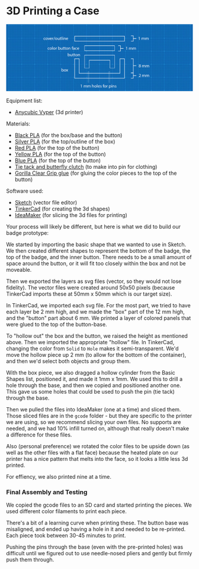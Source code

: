 # 3D Printing a Case

![Initial blueprint](../screenshots/03-01-blueprint-for-badge.png)

Equipment list:

- [Anycubic Vyper](https://www.anycubic.com/collections/3d-printers/products/anycubic-vyper) (3d printer)

Materials:

- [Black PLA](https://www.monoprice.com/product?p_id=10551) (for the box/base and the button)
- [Silver PLA](https://www.amazon.com/dp/B07QGV6D8P) (for the top/outline of the box)
- [Red PLA](https://www.monoprice.com/product?p_id=36277) (for the top of the button)
- [Yellow PLA](https://www.amazon.com/dp/B0BCCZK7W1 ) (for the top of the button)
- [Blue PLA](https://www.amazon.com/dp/B0BCDT5BNV) (for the top of the button)
- [Tie tack and butterfly clutch](https://www.amazon.com/dp/B072B9XGZ4) (to make into pin for clothing)
- [Gorilla Clear Grip glue](https://www.gorillatough.com/product/gorilla-clear-grip/) (for gluing the color pieces to the top of the button)

Software used:

- [Sketch](https://www.sketch.com/) (vector file editor)
- [TinkerCad](https://www.tinkercad.com/) (for creating the 3d shapes)
- [IdeaMaker](https://www.raise3d.com/ideamaker/) (for slicing the 3d files for printing)

Your process will likely be different, but here is what we did to build our badge prototype:

We started by importing the basic shape that we wanted to use in Sketch. We then created different shapes to represent the bottom of the badge, the top of the badge, and the inner button. There needs to be a small amount of space around the button, or it will fit too closely within the box and not be moveable.

Then we exported the layers as svg files (vector, so they would not lose fidelity). The vector files were created around 50x50 pixels (because TinkerCad imports these at 50mm x 50mm which is our target size).

In TinkerCad, we imported each svg file. For the most part, we tried to have each layer be 2 mm high, and we made the "box" part of the 12 mm high, and the "button" part about 6 mm. We printed a layer of colored panels that were glued to the top of the button-base.

To "hollow out" the box and the button, we raised the height as mentioned above. Then we imported the appropriate "hollow" file. In TinkerCad, changing the color from `Solid` to `Hole` makes it semi-transparent. We'd move the hollow piece up 2 mm (to allow for the bottom of the container), and then we'd select both objects and group them.

With the box piece, we also dragged a hollow cylinder from the Basic Shapes list, positioned it, and made it 1mm x 1mm. We used this to drill a hole through the base, and then we copied and positioned another one. This gave us some holes that could be used to push the pin (tie tack) through the base.

Then we pulled the files into IdeaMaker (one at a time) and sliced them. Those sliced files are in the `gcode` folder - but they are specific to the printer we are using, so we recommend slicing your own files. No supports are needed, and we had 10% infill turned on, although that really doesn't make a difference for these files. 

Also (personal preference) we rotated the color files to be upside down (as well as the other files with a flat face) because the heated plate on our printer has a nice pattern that melts into the face, so it looks a little less 3d printed.

For effiency, we also printed nine at a time.

### Final Assembly and Testing

We copied the gcode files to an SD card and started printing the pieces. We used different color filaments to print each piece.

There's a bit of a learning curve when printing these. The button base was misaligned, and ended up having a hole in it and needed to be re-printed. Each piece took between 30-45 minutes to print.

Pushing the pins through the base (even with the pre-printed holes) was difficult until we figured out to use needle-nosed pliers and gently but firmly push them through.